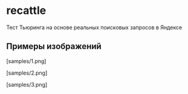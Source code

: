 recattle
========

Тест Тьюринга на основе реальных поисковых запросов в Яндексе

Примеры изображений
-------------------
[samples/1.png]

[samples/2.png]

[samples/3.png]